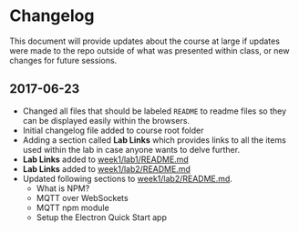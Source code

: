 # Changelog

This document will provide updates about the course at large if updates were made to the repo outside of what was presented within class, or new changes for future sessions.

## 2017-06-23

- Changed all files that should be labeled `README` to readme files so they can be displayed easily within the browsers.
- Initial changelog file added to course root folder
- Adding a section called **Lab Links** which provides links to all the items used within the lab in case anyone wants to delve further.
- **Lab Links** added to [week1/lab1/README.md](week1/lab1/README.md)
- **Lab Links** added to [week1/lab2/README.md](week1/lab2/README.md)
- Updated following sections to [week1/lab2/README.md](week1/lab2/README.md).
    - What is NPM?
    - MQTT over WebSockets
    - MQTT npm module
    - Setup the Electron Quick Start app
